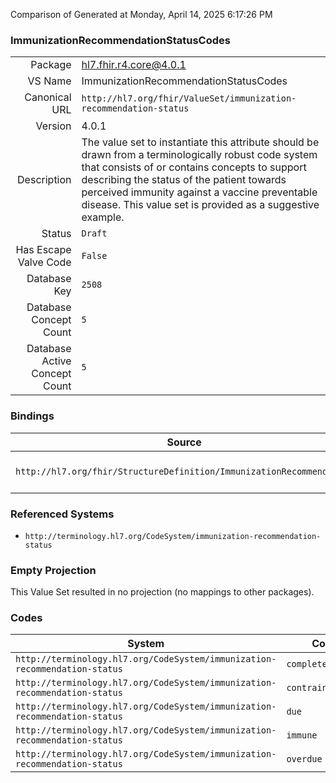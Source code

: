 Comparison of 
Generated at Monday, April 14, 2025 6:17:26 PM

### ImmunizationRecommendationStatusCodes

|      |     |
| ---: | --- |
| Package | hl7.fhir.r4.core@4.0.1 |
| VS Name | ImmunizationRecommendationStatusCodes |
| Canonical URL | `http://hl7.org/fhir/ValueSet/immunization-recommendation-status` |
| Version | 4.0.1 |
| Description | The value set to instantiate this attribute should be drawn from a terminologically robust code system that consists of or contains concepts to support describing the status of the patient towards perceived immunity against a vaccine preventable disease. This value set is provided as a suggestive example. |
| Status | `Draft` |
| Has Escape Valve Code | `False` |
| Database Key | `2508` |
| Database Concept Count | `5` |
| Database Active Concept Count | `5` |
### Bindings

| Source | Element | Binding | Strength | Element Short |
| ------ | ------- | ------- | -------- | ------------- |
| `http://hl7.org/fhir/StructureDefinition/ImmunizationRecommendation` | `ImmunizationRecommendation.recommendation.forecastStatus` | `http://hl7.org/fhir/ValueSet/immunization-recommendation-status` | `Example` | Vaccine recommendation status |

### Referenced Systems

* `http://terminology.hl7.org/CodeSystem/immunization-recommendation-status`
### Empty Projection

This Value Set resulted in no projection (no mappings to other packages).

### Codes

| System | Code | Display |
| ------ | ---- | ------- |
| `http://terminology.hl7.org/CodeSystem/immunization-recommendation-status` | `complete` | Complete |
| `http://terminology.hl7.org/CodeSystem/immunization-recommendation-status` | `contraindicated` | Contraindicated |
| `http://terminology.hl7.org/CodeSystem/immunization-recommendation-status` | `due` | Due |
| `http://terminology.hl7.org/CodeSystem/immunization-recommendation-status` | `immune` | Immune |
| `http://terminology.hl7.org/CodeSystem/immunization-recommendation-status` | `overdue` | Overdue |

